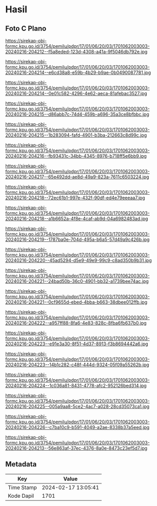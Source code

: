 # Hasil

## Foto C Plano

https://sirekap-obj-formc.kpu.go.id/3754/pemilu/pdpr/17/01/06/20/03/1701062003003-20240216-204212--f5a8eded-123d-4308-a41a-9f5046db792e.jpg

https://sirekap-obj-formc.kpu.go.id/3754/pemilu/pdpr/17/01/06/20/03/1701062003003-20240216-204214--e6cd38a8-e59b-4b29-b9ae-0b0490087781.jpg

https://sirekap-obj-formc.kpu.go.id/3754/pemilu/pdpr/17/01/06/20/03/1701062003003-20240216-204214--0e01c582-4296-4e62-aeca-81afebac3527.jpg

https://sirekap-obj-formc.kpu.go.id/3754/pemilu/pdpr/17/01/06/20/03/1701062003003-20240216-204215--d86abb7c-74d4-459b-a696-35a3ce8bfbbc.jpg

https://sirekap-obj-formc.kpu.go.id/3754/pemilu/pdpr/17/01/06/20/03/1701062003003-20240216-204215--1b283094-fafd-4901-b3ba-212663c8d99c.jpg

https://sirekap-obj-formc.kpu.go.id/3754/pemilu/pdpr/17/01/06/20/03/1701062003003-20240216-204216--fb93431c-34bb-4345-8976-b718ff5e6bb9.jpg

https://sirekap-obj-formc.kpu.go.id/3754/pemilu/pdpr/17/01/06/20/03/1701062003003-20240216-204217--65e492dd-ae8d-49a9-823a-7611c6503224.jpg

https://sirekap-obj-formc.kpu.go.id/3754/pemilu/pdpr/17/01/06/20/03/1701062003003-20240216-204218--72ec61b1-997e-432f-90df-ed4e79eeeaa7.jpg

https://sirekap-obj-formc.kpu.go.id/3754/pemilu/pdpr/17/01/06/20/03/1701062003003-20240216-204218--a1b6652a-4f8e-4caf-ab9d-04a6982483ad.jpg

https://sirekap-obj-formc.kpu.go.id/3754/pemilu/pdpr/17/01/06/20/03/1701062003003-20240216-204219--1787ba0e-704d-495a-b6a5-57d49a9c426b.jpg

https://sirekap-obj-formc.kpu.go.id/3754/pemilu/pdpr/17/01/06/20/03/1701062003003-20240216-204220--45ad5294-d5e9-49e9-99c9-c8ad350b9b31.jpg

https://sirekap-obj-formc.kpu.go.id/3754/pemilu/pdpr/17/01/06/20/03/1701062003003-20240216-204221--24bad50b-36c0-4901-bb32-a1739bee74ac.jpg

https://sirekap-obj-formc.kpu.go.id/3754/pemilu/pdpr/17/01/06/20/03/1701062003003-20240216-204221--0cf9655d-ebed-4bba-b663-38dbee012ffb.jpg

https://sirekap-obj-formc.kpu.go.id/3754/pemilu/pdpr/17/01/06/20/03/1701062003003-20240216-204222--a957ff88-8fa6-4e83-828c-8fba6fb637b0.jpg

https://sirekap-obj-formc.kpu.go.id/3754/pemilu/pdpr/17/01/06/20/03/1701062003003-20240216-204223--e91e3a30-8f51-4d37-8913-f3b8694442a6.jpg

https://sirekap-obj-formc.kpu.go.id/3754/pemilu/pdpr/17/01/06/20/03/1701062003003-20240216-204223--14b1c282-c48f-444d-9324-05f09a55262b.jpg

https://sirekap-obj-formc.kpu.go.id/3754/pemilu/pdpr/17/01/06/20/03/1701062003003-20240216-204224--1c036a81-8431-4778-afc2-952126bed314.jpg

https://sirekap-obj-formc.kpu.go.id/3754/pemilu/pdpr/17/01/06/20/03/1701062003003-20240216-204225--005a9aa8-5ce2-4ac7-a028-28cd35073ca1.jpg

https://sirekap-obj-formc.kpu.go.id/3754/pemilu/pdpr/17/01/06/20/03/1701062003003-20240216-204226--c7ba10c9-b591-4049-a2ae-8338b37a5eed.jpg

https://sirekap-obj-formc.kpu.go.id/3754/pemilu/pdpr/17/01/06/20/03/1701062003003-20240216-204213--56e863af-37ec-4376-8a0e-8473c23ef5d7.jpg


## Metadata

| Key        | Value               |
| ---------- | ------------------- |
| Time Stamp | 2024-02-17 13:05:41 |
| Kode Dapil | 1701                |



